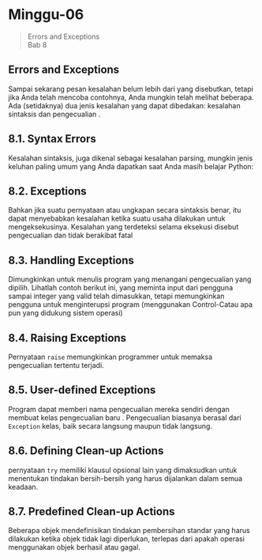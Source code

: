 # Minggu-06

> Errors and Exceptions<br>
> Bab 8

## Errors and Exceptions
Sampai sekarang pesan kesalahan belum lebih dari yang disebutkan, tetapi jika Anda telah mencoba contohnya, Anda mungkin telah melihat beberapa. Ada (setidaknya) dua jenis kesalahan yang dapat dibedakan: kesalahan sintaksis dan pengecualian .

## 8.1. Syntax Errors
Kesalahan sintaksis, juga dikenal sebagai kesalahan parsing, mungkin jenis keluhan paling umum yang Anda dapatkan saat Anda masih belajar Python:

## 8.2. Exceptions
Bahkan jika suatu pernyataan atau ungkapan secara sintaksis benar, itu dapat menyebabkan kesalahan ketika suatu usaha dilakukan untuk mengeksekusinya. Kesalahan yang terdeteksi selama eksekusi disebut pengecualian dan tidak berakibat fatal

## 8.3. Handling Exceptions
Dimungkinkan untuk menulis program yang menangani pengecualian yang dipilih. Lihatlah contoh berikut ini, yang meminta input dari pengguna sampai integer yang valid telah dimasukkan, tetapi memungkinkan pengguna untuk menginterupsi program (menggunakan Control-Catau apa pun yang didukung sistem operasi)

## 8.4. Raising Exceptions
Pernyataan `raise` memungkinkan programmer untuk memaksa pengecualian tertentu terjadi.

## 8.5. User-defined Exceptions
Program dapat memberi nama pengecualian mereka sendiri dengan membuat kelas pengecualian baru . Pengecualian biasanya berasal dari `Exception` kelas, baik secara langsung maupun tidak langsung. 

## 8.6. Defining Clean-up Actions
pernyataan `try` memiliki klausul opsional lain yang dimaksudkan untuk menentukan tindakan bersih-bersih yang harus dijalankan dalam semua keadaan.

## 8.7. Predefined Clean-up Actions
Beberapa objek mendefinisikan tindakan pembersihan standar yang harus dilakukan ketika objek tidak lagi diperlukan, terlepas dari apakah operasi menggunakan objek berhasil atau gagal.